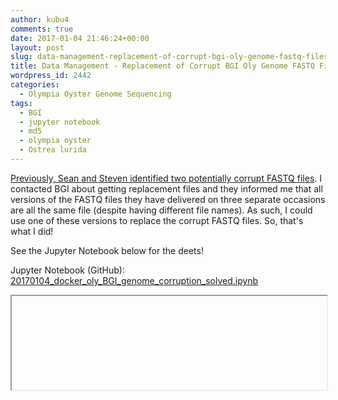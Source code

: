 ```yaml
---
author: kubu4
comments: true
date: 2017-01-04 21:46:24+00:00
layout: post
slug: data-management-replacement-of-corrupt-bgi-oly-genome-fastq-files
title: Data Management - Replacement of Corrupt BGI Oly Genome FASTQ Files
wordpress_id: 2442
categories:
  - Olympia Oyster Genome Sequencing
tags:
  - BGI
  - jupyter notebook
  - md5
  - olympia oyster
  - Ostrea lurida
---
```


[Previously, Sean and Steven identified two potentially corrupt FASTQ files](2016/11/17/data-management-tracking-o-lurida-fastq-file-corruption.html). I contacted BGI about getting replacement files and they informed me that all versions of the FASTQ files they have delivered on three separate occasions are all the same file (despite having different file names). As such, I could use one of these versions to replace the corrupt FASTQ files. So, that's what I did!

See the Jupyter Notebook below for the deets!

Jupyter Notebook (GitHub): [20170104_docker_oly_BGI_genome_corruption_solved.ipynb
](httpss://github.com/sr320/LabDocs/blob/master/jupyter_nbs/sam/20170104_docker_oly_BGI_genome_corruption_solved.ipynb)

<iframe src="httpss://render.githubusercontent.com/view/ipynb?commit=d87fbcaa56a0ca5cb007139deecf73ab1a6c0704&enc;_url=68747470733a2f2f7261772e67697468756275736572636f6e74656e742e636f6d2f73723332302f4c6162446f63732f643837666263616135366130636135636230303731333964656563663733616231613663303730342f6a7570797465725f6e62732f73616d2f32303137303130345f646f636b65725f6f6c795f4247495f67656e6f6d655f636f7272757074696f6e5f736f6c7665642e6970796e62&nwo;=sr320%2FLabDocs&path;=jupyter_nbs%2Fsam%2F20170104_docker_oly_BGI_genome_corruption_solved.ipynb&repository;_id=13746500#0a5b39f5-15e8-4138-8fc7-d248214e88fd" width="100%" same_height_as="window" scrolling="yes"></iframe>

